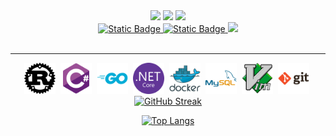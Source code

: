 <div id="header" align="center">
  <img src="stream.gif" width="250"/>
  <img src="stream.gif" width="250"/>
  <img src="stream.gif" width="250"/>
</div>

<div id="badges" align="center">
	<a href="https://t.me/Examintes">
		<img alt="Static Badge" src="https://img.shields.io/badge/telegram-white?style=for-the-badge&logo=Telegram&logoColor=blue"/>
	</a>
	<a href="mailto:egor.mishchuk17@gmail.com">
		<img alt="Static Badge" src="https://img.shields.io/badge/gmail-red?style=for-the-badge&logo=gmail&logoColor=white"/>
	</a>
	<a href="https://discordapp.com/users/429303337742106624/">
		<img src="https://img.shields.io/badge/Discord-7289DA?style=for-the-badge&logo=discord&logoColor=white"/>
	</a>
</div>

<div id="badges" align="center">
	<img src="https://komarev.com/ghpvc/?username=grhead&style=for-the-badge&color=lightgrey" alt=""/>
</div>

---

<div align="center">
	<img src="https://github.com/devicons/devicon/blob/master/icons/rust/rust-plain.svg" title="Csharp" alt="Csharp" width="50" height="50"/>&nbsp;
	<img src="https://github.com/devicons/devicon/blob/master/icons/csharp/csharp-original.svg" title="Csharp" alt="Csharp" width="50" height="50"/>&nbsp;
	<img src="https://github.com/devicons/devicon/blob/master/icons/go/go-original-wordmark.svg" title="Golang" alt="Golang" width="50" height="50"/>&nbsp;
	<img src="https://github.com/devicons/devicon/blob/master/icons/dotnetcore/dotnetcore-original.svg" title="Dotnetcore" alt="Dotnetcore" width="50" height="50"/>&nbsp;
	<img src="https://github.com/devicons/devicon/blob/master/icons/docker/docker-original-wordmark.svg" alt="Docker" width="50" height="50"/>&nbsp;
	<img src="https://github.com/devicons/devicon/blob/master/icons/mysql/mysql-original-wordmark.svg" alt="Mysql" width="50" height="50"/>&nbsp;
	<img src="https://github.com/devicons/devicon/blob/master/icons/vim/vim-original.svg" title="Vim" alt="Vim" width="50" height="50"/>&nbsp;
	<img src="https://github.com/devicons/devicon/blob/master/icons/git/git-original-wordmark.svg" alt="Git" width="50" height="50"/>&nbsp;
</div>

<div align="center">
	<a href="https://git.io/streak-stats"><img src="https://streak-stats.demolab.com?user=GRHead&theme=nord&hide_border=true" alt="GitHub Streak" /></a>
</div>

<div align="center">
	
[![Top Langs](https://github-readme-stats.vercel.app/api/top-langs/?username=grhead&theme=nord&hide_border=true)](https://github.com/anuraghazra/github-readme-stats)
</div>
